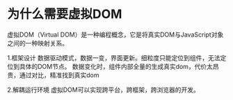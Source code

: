 # 为什么需要虚拟DOM

虚拟DOM（Virtual DOM）是一种编程概念，它是将真实DOM与JavaScript对象之间的一种映射关系。

1.框架设计
数据驱动模式，数据一变，界面更新。细粒度只能定位到组件，无法定位到具体的DOM节点。
数据变化时，组件内部全量的生成真实dom，代价太昂贵，通过对比，精准找到真实dom

2.解耦运行环境
虚拟DOM可以实现跨平台，跨框架，跨浏览器的开发。